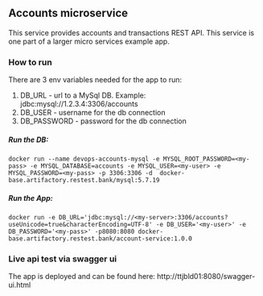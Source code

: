 ## Accounts microservice
This service provides accounts and transactions REST API.
This service is one part of a larger micro services example app.

### How to run
There are 3 env variables needed for the app to run:
1. DB_URL - url to a MySql DB. Example: jdbc:mysql://1.2.3.4:3306/accounts
1. DB_USER - username for the db connection
1. DB_PASSWORD - password for the db connection

##### Run the DB:
```
docker run --name devops-accounts-mysql -e MYSQL_ROOT_PASSWORD=<my-pass> -e MYSQL_DATABASE=accounts -e MYSQL_USER=<my-user> -e MYSQL_PASSWORD=<my-pass> -p 3306:3306 -d  docker-base.artifactory.restest.bank/mysql:5.7.19
```
    
##### Run the App:
```
docker run -e DB_URL='jdbc:mysql://<my-server>:3306/accounts?useUnicode=true&characterEncoding=UTF-8' -e DB_USER='<my-user>' -e DB_PASSWORD='<my-pass>' -p8080:8080 docker-base.artifactory.restest.bank/account-service:1.0.0
```

### Live api test via swagger ui
The app is deployed and can be found here: http://ttjbld01:8080/swagger-ui.html